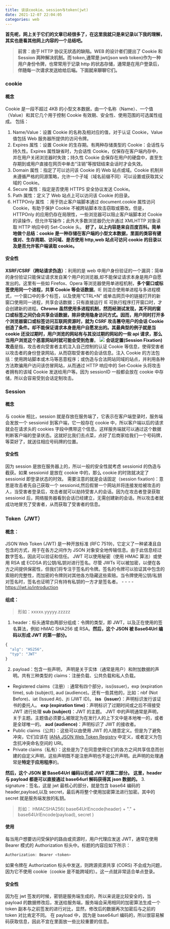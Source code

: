 ```yaml
---
title: 谈谈cookie、session与token(jwt)
date: 2021-12-07 22:04:05
categories: web
---
```


**首先呢，网上关于它们的文章已经很多了，在这里我就只是来记录以下我的理解，其实也是看其他网上内容的一个总结吧。**

> **前言：由于 HTTP 协议无状态的缺陷。WEB 的设计者们提出了 Cookie 和 Session 两种解决机制。而 token,通常是 jwt(json web token)作为一种用户身份令牌，也常常用于记录 http 的状态存储，通常是在用户登录后，伴随每一次请求发送给给后端。下面就来聊聊它们。**

 <!--more-->

### cookie

#### 概念

Cookie 是一段不超过 4KB 的小型文本数据，由一个名称（Name）、一个值（Value）和其它几个用于控制 Cookie 有效期、安全性、使用范围的可选属性组成。
包括：

1. Name/Value：设置 Cookie 的名称及相对应的值，对于认证 Cookie，Value 值包括 Web 服务器所提供的访问令牌。
2. Expires 属性：设置 Cookie 的生存期。有两种存储类型的 Cookie：会话性与持久性。Expires 属性缺省时，为会话性 Cookie，仅保存在客户端内存中，并在用户关闭浏览器时失效；持久性 Cookie 会保存在用户的硬盘中，直至生存期到或用户直接在网页中单击“注销”等按钮结束会话时才会失效。
3. Domain 属性：指定了可以访问该 Cookie 的 Web 站点或域。Cookie 机制并未遵循严格的同源策略，允许一个子域（域名前缀不同）可以设置或获取其父域的 Cookie。
4. Secure 属性：指定是否使用 HTTPS 安全协议发送 Cookie。
5. Path 属性：定义了 Web 站点上可以访问该 Cookie 的目录。
6. HTTPOnly 属性 ：用于防止客户端脚本通过 document.cookie 属性访问 Cookie，有助于保护 Cookie 不被跨站脚本攻击窃取或篡改。但是，HTTPOnly 的应用仍存在局限性，一些浏览器可以阻止客户端脚本对 Cookie 的读操作，但允许写操作；此外大多数浏览器仍允许通过 XMLHTTP 对象读取 HTTP 响应中的 Set-Cookie 头。
   **好了，以上内容是来自百度百科。简单地做个总结：cookie 是一种存储在客户端的小型文本数据，里面的类容有键值对、生存周期、访问域、是否使用 http,web 站点可访问 cookie 的目录以及是否允许客户端读取 cookie。**

#### 安全性

**XSRF/CSRF（跨站请求伪造）**：利用的是 web 中用户身份验证的一个漏洞：简单的身份验证只能保证请求发自某个用户的浏览器,却不能保证请求本身是用户自愿发出的。这里有一些如 Firefox、Opera 等浏览器使用单进程机制，**多个窗口或标签使用同一个进程，共享 Cookie 等会话数据**。IE 则混合使用单进程与多进程模式，一个窗口中的多个标签，以及使用“CTRL+N” 或单击网页中的链接打开的新窗口使用同一进程，共享会话数据；只有直接运行 IE 可执行程序打开窗口时，才会创建新的进程。**Chrome 虽然使用多进程机制，然而经测试发现，其不同的窗口或标签之间仍会共享会话数据，除非使用隐身访问方式。**因而，用户同时打开多个浏览器窗口或标签访问互联网资源时，就为 CSRF 攻击篡夺用户的会话 Cookie 创造了条件。却不能保证请求本身是用户自愿发出的。其最典型的例子**就是当 cookie 还没过期时，用户浏览的网站有与其没过期的网站的一些 api 请求，那么当用户浏览这个恶意网站时就可能会受到危害**。
![](https://cdn.jsdelivr.net/gh/PancakeDogLLL/imageBed/img/202112161949.png)
**会话定置(Session Fixation)攻击**是指，攻击者向受害者主机注入自己控制的认证 Cookie 等信息，使得受害者以攻击者的身份登录网站，从而窃取受害者的会话信息。注入 Cookie 的方法包括：使用跨站脚本或木马等恶意程序；或伪造与合法网站同域的站点，并利用各种方法欺骗用户访问该仿冒网站，从而通过 HTTP 响应中的 Set-Cookie 头将攻击者拥有的该域 Cookie 发送给用户等。因为 sessionID 一般都会放在 cookie 中存储，所以会容易受到会话定制攻击。

### Session

#### 概念

与 cookie 相比，session 就是存放在服务端了，它表示在客户端登录时，服务端会发放一个 sessionid 到客户端，它一般存在 cookie 中，所以客户端以后的请求就会在请求头的 cookies 字段中携带这个信息。这样服务端就可以通过这个数据判断客户端的登录状态。这就好比我们去点菜，点好了后商家给我们一个号码牌，等菜好了，就送往相应号码牌的位置。

#### 安全性

因为 session 是放在服务器上的，所以一般的安全性就考虑 sessionid 的伪造与截获。如果 sessionid 是放在 cookie 中的，那么 cookie 的时效就决定了 sessionid 即登录状态的时效。
需要注意的就是会话固定（session fixation)：意思是攻击者先自己获取一个 sessionid,然后假冒一个网站并将连接发给被攻击的人，当受害者登录后，攻击者就可以劫持受害人的会话。因为在攻击者登录获取 sessionid 后，网络服务器看到会话已经建立，无需创建新的会话。所以攻击者就成功地冒充了受害者，从而获取了受害者的信息。

### Token（JWT）

#### 概念：

JSON Web Token (JWT) 是一种开放标准 (RFC 7519)，它定义了一种紧凑且自包含的方式，用于在各方之间作为 JSON 对象安全地传输信息。由于此信息经过数字签名，因此可以验证和信任。 JWT 可以使用秘密（使用 HMAC 算法）或使用 RSA 或 ECDSA 的公钥/私钥对进行签名。尽管 JWTs 可以被加密，以便在各方之间提供保密性，但我们将专注于签名的令牌。签名的令牌可以验证其中包含的索赔的完整性，而加密的令牌则对其他各方隐藏这些索赔。当令牌使用公钥/私钥对签名时，签名也证明了只有持有私钥的一方才是签名者。 - - - - https://jwt.io/introduction

#### 组成：

> 形如：xxxxx.yyyyy.zzzzz

1. header：标头通常由两部分组成：令牌的类型，即 JWT，以及正在使用的签名算法，例如 HMAC SHA256 或 RSA。**然后，这个 JSON 被 Base64Url 编码以形成 JWT 的第一部分。**

```javascript
{
  "alg": "HS256",
  "typ": "JWT"
}
```

2. payload：包含一些声明， 声明是关于实体（通常是用户）和附加数据的声明。共有三种类型的 claims：注册负载、公共负载和私人负载。

- Registered claims（注册）: 通常有四个部分，iss(issuer)，exp (expiration time), sub (subject), aud (audience)。还有一些其他的，比如：nbf (Not Before)、iat (Issued At)、jti (JWT ID)。
  **iss（issuer）**：声明标识发行该证书的委托人。
  **exp (expiration time)**：声明标识了过期时间或之后不得接受 JWT 进行处理
  **sub (subject)**：JWT 的主题。 JWT 中的声明通常是声明，关于主题。主题值必须要么被限定为在发行人的上下文中是本地唯一的，或者是全球唯一的。
  **aud (audience)**：声明标识了 JWT 的接收者。
- Public claims（公共）：这些可以由使用 JWT 的人随意定义。但是为了避免冲突，它们应该在 [IANA JSON Web Token Registry](https://www.iana.org/assignments/jwt/jwt.xhtml) 中定义，或者定义为包含抗冲突命名空间的 URI。
- Private claims（私有）：这些是为了在同意使用它们的各方之间共享信息而创建的自定义声明，这些声明既不是注册声明也不是公开声明。此声明的处理通常是**特定于应用程序**的。

**然后，这个 JSON 被 Base64Url 编码以形成 JWT 的第二部分。**
**这里，header 与 payload 都是可以直接通过 base64url 解码获得其 json 数据的。** 3. signature：签名，这是 jwt 最核心的部分，就是包含 base64 编码的 header,payload,以及 secret，最后再将整个使用加密算法进行加密。其中的 secret 就是服务端发放的私钥。

> 形如：
> HMACSHA256(
> base64UrlEncode(header) + "." +
> base64UrlEncode(payload),
> secret
> )

#### 使用

每当用户想要访问受保护的路由或资源时，用户代理应发送 JWT，通常在使用 Bearer 模式的 Authorization 标头中。标题的内容应如下所示：

```javascript
Authorization: Bearer <token>
```

如果令牌在 Authorization 标头中发送，则跨源资源共享 (CORS) 不会成为问题，因为它不使用 cookie（cookie 是不能跨域的）。这一点就非常适合单点登录。

#### 安全性

因为在 jwt 签发的时候，密钥是服务端生成的，所以来说是比较安全的，当 payload 的数据修改后，发送给服务端，服务端会采用相同的加密算法生成一个 token 副本与之前签发的进行对比，显然，修改后的数据再次加密后与之前的 token 对比肯定不同。
在 payload 中，因为是 base64url 编码的，所以很容易解码获取信息，因此不宜在里面放一些比较重要的信息。
